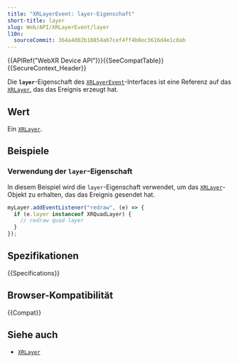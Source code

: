 ```yaml
---
title: "XRLayerEvent: layer-Eigenschaft"
short-title: layer
slug: Web/API/XRLayerEvent/layer
l10n:
  sourceCommit: 364a4d02b10854ab7cef4ff4b0ec3616d4e1c8ab
---
```


{{APIRef("WebXR Device API")}}{{SeeCompatTable}}{{SecureContext_Header}}

Die **`layer`**-Eigenschaft des [`XRLayerEvent`](/de/docs/Web/API/XRLayerEvent)-Interfaces ist eine Referenz auf das [`XRLayer`](/de/docs/Web/API/XRLayer), das das Ereignis erzeugt hat.

## Wert

Ein [`XRLayer`](/de/docs/Web/API/XRLayer).

## Beispiele

### Verwendung der `layer`-Eigenschaft

In diesem Beispiel wird die `layer`-Eigenschaft verwendet, um das [`XRLayer`](/de/docs/Web/API/XRLayer)-Objekt zu erhalten, das das Ereignis gesendet hat.

```js
myLayer.addEventListener("redraw", (e) => {
  if (e.layer instanceof XRQuadLayer) {
    // redraw quad layer
  }
});
```

## Spezifikationen

{{Specifications}}

## Browser-Kompatibilität

{{Compat}}

## Siehe auch

- [`XRLayer`](/de/docs/Web/API/XRLayer)

